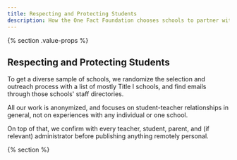 ```yaml
---
title: Respecting and Protecting Students
description: How the One Fact Foundation chooses schools to partner with and protects student data!
---
```


{% section .value-props %}

## Respecting and Protecting Students

To get a diverse sample of schools, we randomize the selection and outreach process with a list of mostly Title I schools, and find emails through those schools' staff directories.

All our work is anonymized, and focuses on student-teacher relationships in general, not on experiences with any individual or one school.

On top of that, we confirm with every teacher, student, parent, and (if relevant) administrator before publishing anything remotely personal.

{% section %}

